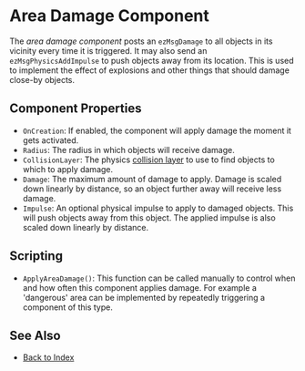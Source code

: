 # Area Damage Component

The *area damage component* posts an `ezMsgDamage` to all objects in its vicinity every time it is triggered. It may also send an `ezMsgPhysicsAddImpulse` to push objects away from its location. This is used to implement the effect of explosions and other things that should damage close-by objects.

## Component Properties

* `OnCreation`: If enabled, the component will apply damage the moment it gets activated.
* `Radius`: The radius in which objects will receive damage.
* `CollisionLayer`: The physics [collision layer](../physics/collision-shapes/collision-layers.md) to use to find objects to which to apply damage.
* `Damage`: The maximum amount of damage to apply. Damage is scaled down linearly by distance, so an object further away will receive less damage.
* `Impulse`: An optional physical impulse to apply to damaged objects. This will push objects away from this object. The applied impulse is also scaled down linearly by distance.

## Scripting

* `ApplyAreaDamage()`: This function can be called manually to control when and how often this component applies damage. For example a 'dangerous' area can be implemented by repeatedly triggering a component of this type.

## See Also

* [Back to Index](../index.md)
